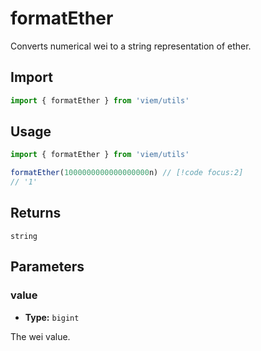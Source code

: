 # formatEther

Converts numerical wei to a string representation of ether.

## Import

```ts
import { formatEther } from 'viem/utils'
```

## Usage

```ts
import { formatEther } from 'viem/utils'

formatEther(1000000000000000000n) // [!code focus:2]
// '1'
```

## Returns

`string`

## Parameters

### value

- **Type:** `bigint`

The wei value.